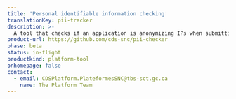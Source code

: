 ```yaml
---
title: 'Personal identifiable information checking'
translationKey: pii-tracker
description: >-
  A tool that checks if an application is anonymizing IPs when submitting information to Google Analytics.
product-url: https://github.com/cds-snc/pii-checker
phase: beta
status: in-flight
productkind: platform-tool
onhomepage: false
contact:
  - email: CDSPlatform.PlateformesSNC@tbs-sct.gc.ca
    name: The Platform Team
---
```

